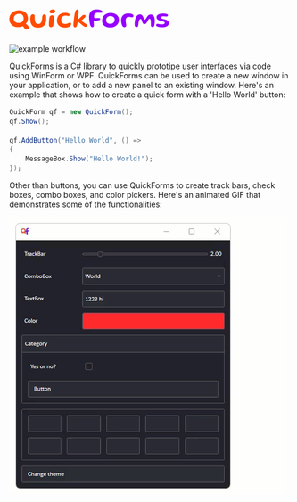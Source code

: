 # ![Logo](https://raw.githubusercontent.com/devdept/QuickForms/main/banner.png)

![example workflow](https://github.com/devdept/QuickForms/actions/workflows/main.yml/badge.svg)

QuickForms is a C# library to quickly prototipe user interfaces via code using WinForm or WPF. QuickForms can be used to create a new window in your application, or to add a new panel to an existing window. Here's an example that shows how to create a quick form with a 'Hello World' button:

```c#
QuickForm qf = new QuickForm();
qf.Show();

qf.AddButton("Hello World", () =>
{
    MessageBox.Show("Hello World!");
});
```

Other than buttons, you can use QuickForms to create track bars, check boxes, combo boxes, and color pickers. Here's an animated GIF that demonstrates some of the functionalities:

![Logo](https://raw.githubusercontent.com/devdept/QuickForms/main/media/sample_usage.gif)

